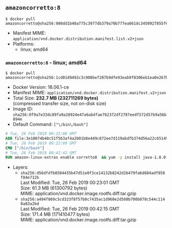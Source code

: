 ## `amazoncorretto:8`

```console
$ docker pull amazoncorretto@sha256:908dd1b48a775c3977db379a70b777ea861dc3450927855f6fe4ac25b317e00e
```

-	Manifest MIME: `application/vnd.docker.distribution.manifest.list.v2+json`
-	Platforms:
	-	linux; amd64

### `amazoncorretto:8` - linux; amd64

```console
$ docker pull amazoncorretto@sha256:1cd01d9492c3c908bef207b9dfe93eab9f8306eb1ea0e267bf117a2ab21771a4
```

-	Docker Version: 18.06.1-ce
-	Manifest MIME: `application/vnd.docker.distribution.manifest.v2+json`
-	Total Size: **232.7 MB (232711269 bytes)**  
	(compressed transfer size, not on-disk size)
-	Image ID: `sha256:0f9a7e33dc89fa9a28924e47a6abdfae762372df2787eedf572d57b9a56b894e`
-	Default Command: `["\/bin\/bash"]`

```dockerfile
# Tue, 26 Feb 2019 00:22:08 GMT
ADD file:3e10074b48c51f563af4a2b01b8e449c872ee7d119abdfb374d56a22c65149f0 in / 
# Tue, 26 Feb 2019 00:22:09 GMT
CMD ["/bin/bash"]
# Tue, 26 Feb 2019 00:41:42 GMT
RUN amazon-linux-extras enable corretto8  && yum -y install java-1.8.0-amazon-corretto-devel-1.8.0_202.b08-1.amzn2  && yum clean all
```

-	Layers:
	-	`sha256:d56dfdfb8504435b47d51e0f3ce14132b8242d2b479fa6d684adf958f84e712b`  
		Last Modified: Tue, 26 Feb 2019 00:23:01 GMT  
		Size: 61.3 MB (61300792 bytes)  
		MIME: application/vnd.docker.image.rootfs.diff.tar.gzip
	-	`sha256:a494f869c5cd323f8f57b8c7435ac1d968e2d588b700b878c544c1140a83a2bd`  
		Last Modified: Tue, 26 Feb 2019 00:42:15 GMT  
		Size: 171.4 MB (171410477 bytes)  
		MIME: application/vnd.docker.image.rootfs.diff.tar.gzip
